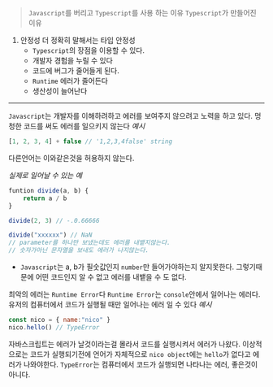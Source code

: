 >`Javascript`를 버리고 `Typescript`를 사용 하는 이유 `Typescript`가 만들어진 이유

1. 안정성 더 정확히 말해서는 타입 안정성
   - `Typescript`의 장점을 이용할 수 있다.
   - 개발자 경험을 누릴 수 있다
   - 코드에 버그가 줄어들게 된다.
   - `Runtime` 에러가 줄어든다
   - 생산성이 늘어난다

---
`Javascript`는 개발자를 이해하려하고 에러를 보여주지 않으려고 노력을 하고 있다. 멍청한 코드를 써도 에러를 일으키지 않는다
_예시_
```js
[1, 2, 3, 4] + false // '1,2,3,4false' string
```
다른언어는 이와같은것을 허용하지 않는다.

_실제로 일어날 수 있는 예_
```js
funtion divide(a, b) {
	return a / b
}

divide(2, 3) // -.0.66666

divide("xxxxxx") // NaN
// parameter를 하나만 보냈는데도 에러를 내뱉지않는다.
// 숫자가아닌 문자열을 보내도 에러가 나지않는다.
```
- `Javascript`는 a, b가 필숫값인지 `number`만 들어가야하는지 알지못한다. 그렇기때문에 어떤 코드인지 알 수 없고 에러를 내뱉을 수 도 없다.

최악의 에러는 `Runtime Error`다 `Runtime Error`는 `console`안에서 일어나는 에러다.
유저의 컴퓨터에서 코드가 실행될 때만 일어나는 에러 일 수 있다
_예시_
```js
const nico = { name:"nico" }
nico.hello() // TypeError
```
자바스크립트는 에러가 날것이라는걸 몰라서 코드를 실행시켜서 에러가 나왔다.
이상적으로는 코드가 실행되기전에 언어가 자체적으로 `nico object`에는 `hello`가 없다고 에러가 나와야한다.
`TypeError`는 컴퓨터에서 코드가 실행되면 나타나는 에러, 좋은것이 아니다.


